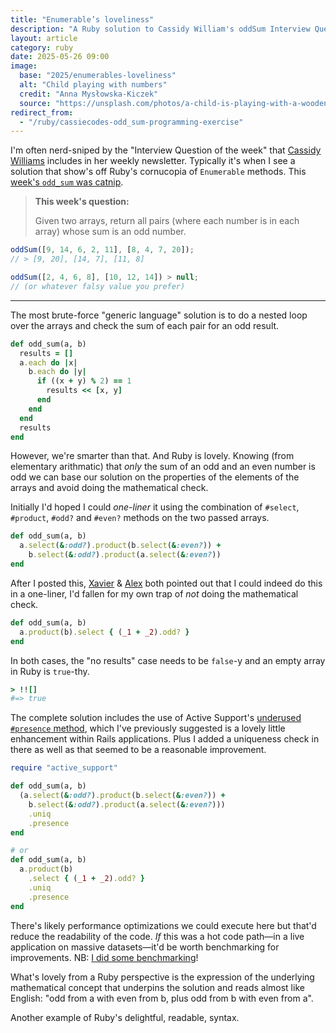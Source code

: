```yaml
---
title: "Enumerable’s loveliness"
description: "A Ruby solution to Cassidy William's oddSum Interview Question"
layout: article
category: ruby
date: 2025-05-26 09:00
image:
  base: "2025/enumerables-loveliness"
  alt: "Child playing with numbers"
  credit: "Anna Mysłowska-Kiczek"
  source: "https://unsplash.com/photos/a-child-is-playing-with-a-wooden-toy-s7nHwCnq3c8"
redirect_from:
  - "/ruby/cassiecodes-odd_sum-programming-exercise"
---
```


I'm often nerd-sniped by the "Interview Question of the week" that [Cassidy Williams](https://cassidoo.co/) includes in her weekly newsletter. Typically it's when I see a solution that show's off Ruby's cornucopia of `Enumerable` methods. This [week's `odd_sum` was catnip](https://buttondown.com/cassidoo/archive/false-expectations-take-away-joy-sandra-bullock/).

> **This week's question:**
>
> Given two arrays, return all pairs (where each number is in each array) whose sum is an odd number.

```js
oddSum([9, 14, 6, 2, 11], [8, 4, 7, 20]);
// > [9, 20], [14, 7], [11, 8]

oddSum([2, 4, 6, 8], [10, 12, 14]) > null;
// (or whatever falsy value you prefer)
```

---

The most brute-force "generic language" solution is to do a nested loop over the arrays and check the sum of each pair for an odd result.

```ruby
def odd_sum(a, b)
  results = []
  a.each do |x|
    b.each do |y|
      if ((x + y) % 2) == 1
        results << [x, y]
      end
    end
  end
  results
end
```

However, we're smarter than that. And Ruby is lovely. Knowing (from elementary arithmatic) that _only_ the sum of an odd and an even number is odd we can base our solution on the properties of the elements of the arrays and avoid doing the mathematical check.

Initially I'd hoped I could _one-liner_ it using the combination of `#select`, `#product`, `#odd?` and `#even?` methods on the two passed arrays.

```ruby
def odd_sum(a, b)
  a.select(&:odd?).product(b.select(&:even?)) +
    b.select(&:odd?).product(a.select(&:even?))
end
```

After I posted this, [Xavier](https://bsky.app/profile/fxn.bsky.social/post/3lq34jgmgo22f) & [Alex](https://ruby.social/@pointlessone@status.pointless.one/114574888052999616) both pointed out that I could indeed do this in a one-liner, I'd fallen for my own trap of _not_ doing the mathematical check.

```ruby
def odd_sum(a, b)
  a.product(b).select { (_1 + _2).odd? }
end
```

In both cases, the "no results" case needs to be `false`-y and an empty array in Ruby is `true`-thy.

```ruby
> !![]
#=> true
```

The complete solution includes the use of Active Support's [underused `#presence` method](/ruby/use-the-presence-method), which I've previously suggested is a lovely little enhancement within Rails applications. Plus I added a uniqueness check in there as well as that seemed to be a reasonable improvement.

```ruby
require "active_support"

def odd_sum(a, b)
  (a.select(&:odd?).product(b.select(&:even?)) +
    b.select(&:odd?).product(a.select(&:even?)))
    .uniq
    .presence
end

# or
def odd_sum(a, b)
  a.product(b)
    .select { (_1 + _2).odd? }
    .uniq
    .presence
end
```

There's likely performance optimizations we could execute here but that'd reduce the readability of the code. _If_ this was a hot code path—in a live application on massive datasets—it'd be worth benchmarking for improvements. NB: [I did some benchmarking](/ruby/benchmarking-odd_sum)!

What's lovely from a Ruby perspective is the expression of the underlying mathematical concept that underpins the solution and reads almost like English: "odd from a with even from b, plus odd from b with even from a".

Another example of Ruby's delightful, readable, syntax.
